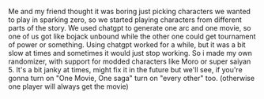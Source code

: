 Me and my friend thought it was boring just picking characters we wanted to play in sparking zero, so we started playing characters from different parts of the story.
We used chatgpt to generate one arc and one movie, so one of us got like bojack unbound while the other one could get tournament of power or something.
Using chatgpt worked for a while, but it was a bit slow at times and sometimes it would just stop working. So i made my own randomizer, with support for modded characters like Moro or super saiyan 5.
It's a bit janky at times, might fix it in the future but we'll see, if you're gonna turn on "One Movie, One saga" turn on "every other" too. (otherwise one player will always get the movie)
